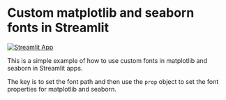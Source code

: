 # Custom matplotlib and seaborn fonts in Streamlit

[![Streamlit App](https://static.streamlit.io/badges/streamlit_badge_black_white.svg)](https://custom-fonts-matplotlib.streamlit.app/)

This is a simple example of how to use custom fonts in matplotlib and seaborn in Streamlit apps.

The key is to set the font path and then use the `prop` object to set the font properties for matplotlib and seaborn.